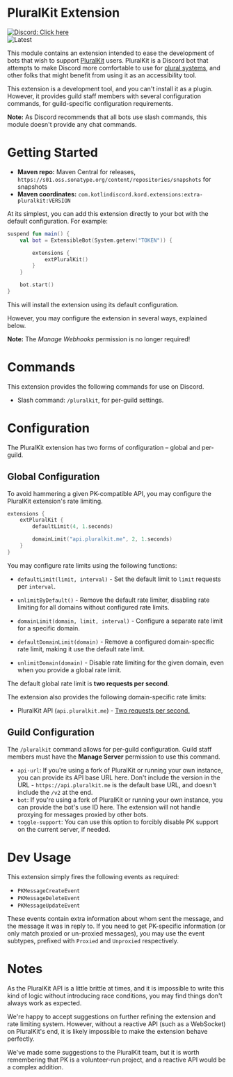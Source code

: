 # PluralKit Extension

[![Discord: Click here](https://img.shields.io/static/v1?label=Discord&message=Click%20here&color=7289DA&style=for-the-badge&logo=discord)](https://discord.gg/ZKRetPNtvY) <br />
![Latest](https://img.shields.io/maven-metadata/v?label=Latest&metadataUrl=https%3A%2F%2Fs01.oss.sonatype.org%2Fservice%2Flocal%2Frepositories%2Fsnapshots%2Fcontent%2Fcom%2Fkotlindiscord%2Fkord%2Fextensions%2Fkord-extensions%2Fmaven-metadata.xml&style=for-the-badge)

This module contains an extension intended to ease the development of bots that wish to support
[PluralKit](https://pluralkit.me/) users. PluralKit is a Discord bot that attempts to make Discord more comfortable
to use for [plural systems](https://morethanone.info),
and other folks that might benefit from using it as an accessibility tool.

This extension is a development tool, and you can't install it as a plugin.
However, it provides guild staff members with several configuration commands, for guild-specific configuration
requirements.

**Note:** As Discord recommends that all bots use slash commands, this module doesn't provide any chat commands.

# Getting Started

* **Maven repo:** Maven Central for releases, `https://s01.oss.sonatype.org/content/repositories/snapshots` for
  snapshots
* **Maven coordinates:** `com.kotlindiscord.kord.extensions:extra-pluralkit:VERSION`

At its simplest, you can add this extension directly to your bot with the default configuration. For example:

```kotlin
suspend fun main() {
    val bot = ExtensibleBot(System.getenv("TOKEN")) {

        extensions {
            extPluralKit()
        }
    }

    bot.start()
}
```

This will install the extension using its default configuration.

However, you may configure the extension in several ways, explained below.

**Note:** The *Manage Webhooks* permission is no longer required!

# Commands

This extension provides the following commands for use on Discord.

* Slash command: `/pluralkit`, for per-guild settings.

# Configuration

The PluralKit extension has two forms of configuration – global and per-guild.

## Global Configuration

To avoid hammering a given PK-compatible API, you may configure the PluralKit extension's rate limiting.

```kt
extensions {
	extPluralKit {
		defaultLimit(4, 1.seconds)

		domainLimit("api.pluralkit.me", 2, 1.seconds)
	}
}
```

You may configure rate limits using the following functions:

- `defaultLimit(limit, interval)` - Set the default limit to `limit` requests per `interval`.
- `unlimitByDefault()` - Remove the default rate limiter, disabling rate limiting for all domains without configured
  rate limits.


- `domainLimit(domain, limit, interval)` - Configure a separate rate limit for a specific domain.
- `defaultDomainLimit(domain)` - Remove a configured domain-specific rate limit, making it use the default rate limit.
- `unlimitDomain(domain)` - Disable rate limiting for the given domain, even when you provide a global rate limit.

The default global rate limit is **two requests per second**.

The extension also provides the following domain-specific rate limits:

- PluralKit API (`api.pluralkit.me`) - [Two requests per second.](https://pluralkit.me/api/#rate-limiting)

## Guild Configuration

The `/pluralkit` command allows for per-guild configuration.
Guild staff members must have the **Manage Server** permission to use this command.

- `api-url`: If you're using a fork of PluralKit or running your own instance, you can provide its API base URL here.
  Don't include the version in the URL - `https://api.pluralkit.me` is the default base URL, and doesn't
  include the `/v2` at the end.
- `bot`: If you're using a fork of PluralKit or running your own instance, you can provide the bot's use ID here.
  The extension will not handle proxying for messages proxied by other bots.
- `toggle-support`: You can use this option to forcibly disable PK support on the current server, if needed.

# Dev Usage

This extension simply fires the following events as required:

* `PKMessageCreateEvent`
* `PKMessageDeleteEvent`
* `PKMessageUpdateEvent`

These events contain extra information about whom sent the message, and the message it was in reply to.
If you need to get PK-specific information (or only match proxied or un-proxied messages),
you may use the event subtypes, prefixed with `Proxied` and `Unproxied` respectively.

# Notes

As the PluralKit API is a little brittle at times, and it is impossible to write this kind of logic without introducing
race conditions, you may find things don't always work as expected.

We're happy to accept suggestions on further refining the extension and rate limiting system.
However, without a reactive API (such as a WebSocket) on PluralKit's end, it is likely impossible to make the
extension behave perfectly.

We've made some suggestions to the PluralKit team, but it is worth remembering that PK is a volunteer-run project,
and a reactive API would be a complex addition.
